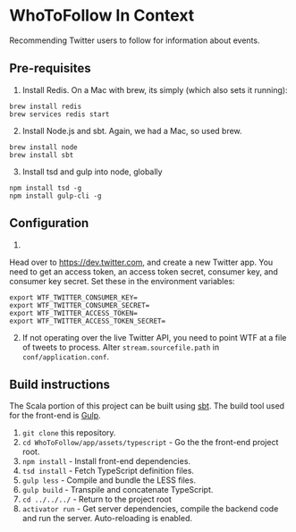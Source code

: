 # WhoToFollow In Context
Recommending Twitter users to follow for information about events.

## Pre-requisites

1. Install Redis. On a Mac with brew, its simply (which also sets it running):
```
brew install redis
brew services redis start
```

2. Install Node.js and sbt. Again, we had a Mac, so used brew.

```
brew install node
brew install sbt
```

3. Install tsd and gulp into node, globally

```
npm install tsd -g
npm install gulp-cli -g
```

## Configuration

1.
Head over to https://dev.twitter.com, and create a new Twitter app. You need to get an access token, an access token secret, consumer key, and consumer key secret. Set these in the environment variables:

```
export WTF_TWITTER_CONSUMER_KEY=
export WTF_TWITTER_CONSUMER_SECRET=
export WTF_TWITTER_ACCESS_TOKEN=
export WTF_TWITTER_ACCESS_TOKEN_SECRET=
```

2. If not operating over the live Twitter API, you need to point WTF at a file of tweets to process. Alter `stream.sourcefile.path` in `conf/application.conf`.

## Build instructions

The Scala portion of this project can be built using [sbt](http://www.scala-sbt.org).
The build tool used for the front-end is [Gulp](http://gulpjs.com).

 1. `git clone` this repository.
 2. `cd WhoToFollow/app/assets/typescript` - Go the the front-end project root.
 3. `npm install` - Install front-end dependencies.
 4. `tsd install` - Fetch TypeScript definition files.
 5. `gulp less` - Compile and bundle the LESS files.
 6. `gulp build` - Transpile and concatenate TypeScript.
 7. `cd ../../../` - Return to the project root
 8. `activator run` - Get server dependencies, compile the backend code and run the server. Auto-reloading is enabled.

